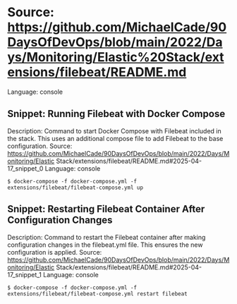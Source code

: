 # Source: https://github.com/MichaelCade/90DaysOfDevOps/blob/main/2022/Days/Monitoring/Elastic%20Stack/extensions/filebeat/README.md
Language: console

## Snippet: Running Filebeat with Docker Compose
Description: Command to start Docker Compose with Filebeat included in the stack. This uses an additional compose file to add Filebeat to the base configuration.
Source: https://github.com/MichaelCade/90DaysOfDevOps/blob/main/2022/Days/Monitoring/Elastic Stack/extensions/filebeat/README.md#2025-04-17_snippet_0
Language: console

```console
$ docker-compose -f docker-compose.yml -f extensions/filebeat/filebeat-compose.yml up
```

## Snippet: Restarting Filebeat Container After Configuration Changes
Description: Command to restart the Filebeat container after making configuration changes in the filebeat.yml file. This ensures the new configuration is applied.
Source: https://github.com/MichaelCade/90DaysOfDevOps/blob/main/2022/Days/Monitoring/Elastic Stack/extensions/filebeat/README.md#2025-04-17_snippet_1
Language: console

```console
$ docker-compose -f docker-compose.yml -f extensions/filebeat/filebeat-compose.yml restart filebeat
```
